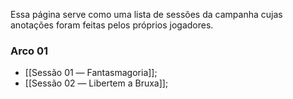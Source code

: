 Essa página serve como uma lista de sessões da campanha cujas anotações foram feitas pelos próprios jogadores.

### Arco 01

- [[Sessão 01 ― Fantasmagoria]];
- [[Sessão 02 ― Libertem a Bruxa]];